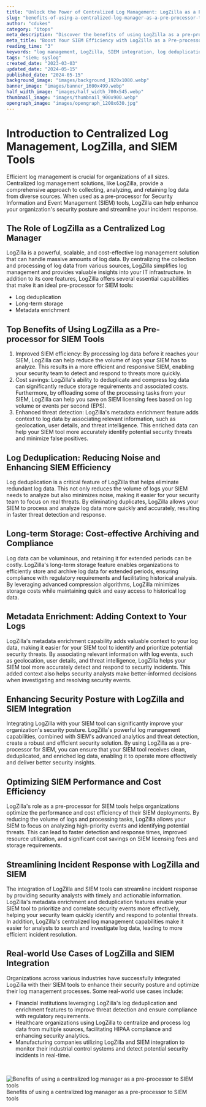 ```yaml
---
title: "Unlock the Power of Centralized Log Management: LogZilla as a Pre-processor for SIEM Tools"
slug: "benefits-of-using-a-centralized-log-manager-as-a-pre-processor-to-siem-tools"
author: "cdukes"
category: "itops"
meta_description: "Discover the benefits of using LogZilla as a pre-processor for your SIEM tool, including improved efficiency, cost savings, and enhanced threat detection."
meta_title: "Boost Your SIEM Efficiency with LogZilla as a Pre-processor"
reading_time: "3"
keywords: "log management, LogZilla, SIEM integration, log deduplication, long-term storage, metadata enrichment, incident response, security analytics"
tags: "siem; syslog"
created_date: "2023-03-03"
updated_date: "2024-05-15"
published_date: "2024-05-15"
background_image: "images/background_1920x1080.webp"
banner_image: "images/banner_1600x499.webp"
half_width_image: "images/half_width_700x545.webp"
thumbnail_image: "images/thumbnail_900x900.webp"
opengraph_image: "images/opengraph_1200x630.jpg"
---
```


# Introduction to Centralized Log Management, LogZilla, and SIEM Tools

Efficient log management is crucial for organizations of all sizes. Centralized log management solutions, like LogZilla, provide a comprehensive approach to collecting, analyzing, and retaining log data from diverse sources. When used as a pre-processor for Security Information and Event Management (SIEM) tools, LogZilla can help enhance your organization's security posture and streamline your incident response.

## The Role of LogZilla as a Centralized Log Manager

LogZilla is a powerful, scalable, and cost-effective log management solution that can handle massive amounts of log data. By centralizing the collection and processing of log data from various sources, LogZilla simplifies log management and provides valuable insights into your IT infrastructure. In addition to its core features, LogZilla offers several essential capabilities that make it an ideal pre-processor for SIEM tools:

- Log deduplication
- Long-term storage
- Metadata enrichment

## Top Benefits of Using LogZilla as a Pre-processor for SIEM Tools

1. Improved SIEM efficiency: By processing log data before it reaches your SIEM, LogZilla can help reduce the volume of logs your SIEM has to analyze. This results in a more efficient and responsive SIEM, enabling your security team to detect and respond to threats more quickly.
2. Cost savings: LogZilla's ability to deduplicate and compress log data can significantly reduce storage requirements and associated costs. Furthermore, by offloading some of the processing tasks from your SIEM, LogZilla can help you save on SIEM licensing fees based on log volume or events per second (EPS).
3. Enhanced threat detection: LogZilla's metadata enrichment feature adds context to log data by associating relevant information, such as geolocation, user details, and threat intelligence. This enriched data can help your SIEM tool more accurately identify potential security threats and minimize false positives.

## Log Deduplication: Reducing Noise and Enhancing SIEM Efficiency

Log deduplication is a critical feature of LogZilla that helps eliminate redundant log data. This not only reduces the volume of logs your SIEM needs to analyze but also minimizes noise, making it easier for your security team to focus on real threats. By eliminating duplicates, LogZilla allows your SIEM to process and analyze log data more quickly and accurately, resulting in faster threat detection and response.

## Long-term Storage: Cost-effective Archiving and Compliance

Log data can be voluminous, and retaining it for extended periods can be costly. LogZilla's long-term storage feature enables organizations to efficiently store and archive log data for extended periods, ensuring compliance with regulatory requirements and facilitating historical analysis. By leveraging advanced compression algorithms, LogZilla minimizes storage costs while maintaining quick and easy access to historical log data.

## Metadata Enrichment: Adding Context to Your Logs

LogZilla's metadata enrichment capability adds valuable context to your log data, making it easier for your SIEM tool to identify and prioritize potential security threats. By associating relevant information with log events, such as geolocation, user details, and threat intelligence, LogZilla helps your SIEM tool more accurately detect and respond to security incidents. This added context also helps security analysts make better-informed decisions when investigating and resolving security events.

## Enhancing Security Posture with LogZilla and SIEM Integration

Integrating LogZilla with your SIEM tool can significantly improve your organization's security posture. LogZilla's powerful log management capabilities, combined with SIEM's advanced analytics and threat detection, create a robust and efficient security solution. By using LogZilla as a pre-processor for SIEM, you can ensure that your SIEM tool receives clean, deduplicated, and enriched log data, enabling it to operate more effectively and deliver better security insights.

## Optimizing SIEM Performance and Cost Efficiency

LogZilla's role as a pre-processor for SIEM tools helps organizations optimize the performance and cost efficiency of their SIEM deployments. By reducing the volume of logs and processing tasks, LogZilla allows your SIEM to focus on analyzing high-priority events and identifying potential threats. This can lead to faster detection and response times, improved resource utilization, and significant cost savings on SIEM licensing fees and storage requirements.

## Streamlining Incident Response with LogZilla and SIEM

The integration of LogZilla and SIEM tools can streamline incident response by providing security analysts with timely and actionable information. LogZilla's metadata enrichment and deduplication features enable your SIEM tool to prioritize and correlate security events more effectively, helping your security team quickly identify and respond to potential threats. In addition, LogZilla's centralized log management capabilities make it easier for analysts to search and investigate log data, leading to more efficient incident resolution.

## Real-world Use Cases of LogZilla and SIEM Integration

Organizations across various industries have successfully integrated LogZilla with their SIEM tools to enhance their security posture and optimize their log management processes. Some real-world use cases include:

- Financial institutions leveraging LogZilla's log deduplication and enrichment features to improve threat detection and ensure compliance with regulatory requirements.
- Healthcare organizations using LogZilla to centralize and process log data from multiple sources, facilitating HIPAA compliance and enhancing security analytics.
- Manufacturing companies utilizing LogZilla and SIEM integration to monitor their industrial control systems and detect potential security incidents in real-time.

‍

![Benefits of using a centralized log manager as a pre-processor to SIEM tools](https://uploads-ssl.webflow.com/61b0f5a8f462f63f670fb7b8/640218af667202f79a2ae3ba_benefits-of-using-a-centralized-log-manager-as-a-pre-processor-to-siem-tools-1920x1080.webp)Benefits of using a centralized log manager as a pre-processor to SIEM tools